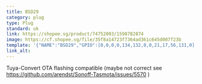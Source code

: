 ```yaml
---
title: BSD29
category: plug
type: Plug
standard: uk
link: https://shopee.sg/product/74752093/1598782874
image: https://cf.shopee.sg/file/35f8a14723f7364ad361c645d007f23b
template: '{"NAME":"BSD29","GPIO":[0,0,0,0,134,132,0,0,21,17,56,131,0],"FLAG":0,"BASE":45}' 
link_alt: 
---
```


Tuya-Convert OTA flashing compatible (maybe not correct see https://github.com/arendst/Sonoff-Tasmota/issues/5570 )
